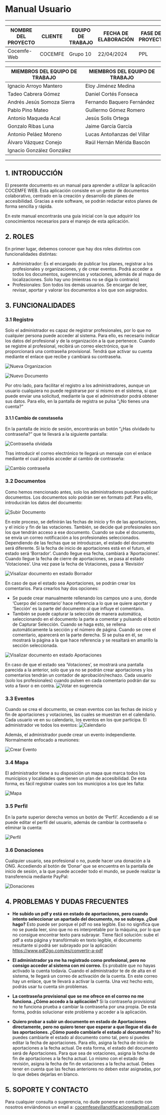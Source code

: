 # Manual Usuario
****
| NOMBRE DEL PROYECTO | CLIENTE  | EQUIPO DE TRABAJO | FECHA DE ELABORACIÓN | FASE DEL PROYECTO |
|---------------------|----------|-------------------|----------------------|-------------------|
| Cocemfe-Web         | COCEMFE  | Grupo 10          | 22/04/2024           | PPL               |


| MIEMBROS DEL EQUIPO DE TRABAJO | MIEMBROS DEL EQUIPO DE TRABAJO |
|--------------------------------|--------------------------------|
| Ignacio Arroyo Mantero         | Eloy Jiménez Medina            |
| Tadeo Cabrera Gómez            | Daniel Cortés Fonseca          |
| Andrés Jesús Somoza Sierra     | Fernando Baquero Fernández     |
| Pablo Pino Mateo               | Guillermo Gómez Romero         |
| Antonio Maqueda Acal           | Jesús Solís Ortega             |
| Gonzalo Ribas Luna             | Jaime García García            |
| Antonio Peláez Moreno          | Lucas Antoñanzas del Villar    |
| Álvaro Vázquez Conejo          | Raúl Hernán Mérida Bascón      |
| Ignacio González González      |                                |

****

## 1. INTRODUCCIÓN

El presente documento es un manual para aprender a utilizar la aplicación COCEMFE WEB. Esta aplicación consiste en un gestor de documentos colaborativo, centrado en la creación y desarrollo de planes de accesibilidad. Gracias a este software, se podrán redactar estos planes de forma sencilla y rápida.

En este manual encontrarás una guía inicial con la que adquirir los conocimientos necesarios para el manejo de esta aplicación.


## 2. ROLES

En primer lugar, debemos conocer que hay dos roles distintos con funcionalidades distintas:

-	Administrador: Es el encargado de publicar los planes, registrar a los profesionales y organizaciones, y de crear eventos. Podrá acceder a todos los documentos, sugerencias y votaciones, además de al mapa de localizaciones. Solo hay uno (mientras no se diga lo contrario)
-	Profesionales: Son todos los demás usuarios. Se encargar de leer, revisar, aportar y valorar los documentos a los que son asignados. 


## 3. FUNCIONALIDADES

### 3.1 Registro

Solo el administrador es capaz de registrar profesionales, por lo que no cualquier persona puede acceder al sistema. Para ello, es necesario indicar los datos del profesional y de la organización a la que pertenece.
Cuando se registre al profesional, recibirá un correo electrónico, que le proporcionará una contraseña provisional. Tendrá que activar su cuenta mediante el enlace que recibe y cambiará su contraseña. 

![Nueva Organizacion](../../static/images/cap_nueva_org.png)

![Nuevo Documento](../../static/images/cap_nuevo_user.png)

Por otro lado, para facilitar el registro a los administradores, aunque un usuario cualquiera no puede registrarse por si mismo en el sistema, sí que puede enviar una solicitud, mediante la que el administrador podrá obtener sus datos. Para ello, en la pantalla de registra se pulsa “¿No tienes una cuenta?”

#### 3.1.1 Cambio de constaseña
En la pantalla de inicio de sesión, encontrarás un botón “¿Has olvidado tu contraseña?” que te llevará a la siguiente pantalla:

![Contraseña olvidada](../../static/images/cap_contra_olv.png)

Tras introducir el correo electrónico te llegará un mensaje con el enlace mediante el cual podrás acceder al cambio de contraseña:

![Cambio contraseña](../../static/images/cap_cambio_contra.png)
### 3.2 Documentos
Como hemos mencionado antes, solo los administradores pueden publicar documentos. Los documentos solo podrán ser en formato pdf. Para ello, introducirán los datos del documento:

![Subir Documento](../../static/images/cap_nuevo_doc.png)

En este proceso, se definirán las fechas de inicio y fin de las aportaciones, y el inicio y fin de las votaciones. También, se decide qué profesionales son los que tendrán acceso a ese documento.
Cuando se sube el documento, se envía un correo notificación a los profesionales seleccionados.
Dependiendo de las fechas que se introduzcan, el estado del documento será diferente. Si la fecha de inicio de aportaciones está en el futuro, el estado será ‘Borrador’. Cuando llegue esa fecha, cambiará a ‘Aportaciones’. Cuando llegue la fecha de cierre de aportaciones, se pasa al estado ‘Votaciones’. Una vez pase la fecha de Votaciones, pasa a ‘Revisión’

![Visalizar documento en estado Borrador](../../static/images/cap_borrador.png)

En caso de que el estado sea Aportaciones, se podrán crear los comentarios. Para crearlos hay dos opciones:

- Se puede crear manualmente rellenando los campos uno a uno, donde ‘Cuerpo del comentario’ hace referencia a lo que se quiere aportar y ‘Sección’ es la parte del documento al que influye el comentario.
- También se puede capturar la selección de manera automática, seleccionando en el documento la parte a comentar y pulsando el botón de Capturar Selección. Cuando se haga esto, se rellena automáticamente la sección y el número de página. Cuando se cree el comentario, aparecerá en la parte derecha. Si se pulsa en él, se mostrará la página a la que hace referencia y se resaltará en amarillo la sección seleccionada.

![Visalizar documento en estado Aportaciones](../../static/images/cap_aportaciones.png)

En caso de que el estado sea ‘Votaciones’, se mostrará una pantalla parecida a la anterior, solo que ya no se podrán crear aportaciones y los comentarios tendrán un contador de aprobación/rechazo. Cada usuario (solo los profesionales) cuando pulsen en cada comentario podrán dar su voto a favor o en contra.
![Votar en sugerencia](../../static/images/cap_votar.png)



### 3.3 Eventos

Cuando se crea el documento, se crean eventos con las fechas de inicio y fin de aportaciones y votaciones, las cuales se muestran en el calendario. Cada usuario ve en su calendario, los eventos en los que participa. El administrador ve todos los eventos:
![Calendario](../../static/images/cap_calendario.png)

Además, el administrador puede crear un evento independiente. Normalmente enfocado a reuniones:

![Crear Evento](../../static/images/cap_crear_evento.png)

### 3.4 Mapa

El administrador tiene a su disposición un mapa que marca todos los municipios y localidades que tienen un plan de accesibilidad. De esta forma, es fácil registrar cuales son los municipios a los que les falta:

![Mapa](../../static/images/cap_mapa.png)

### 3.5 Perfil

En la parte superior derecha vemos un botón de ‘Perfil’. Accediendo a él se puede editar el perfil del usuario, además de cambiar la contraseña o eliminar la cuenta:

![Perfil](../../static/images/cap_perfil.png)


### 3.6 Donaciones

Cualquier usuario, sea profesional o no, puede hacer una donación a la ONG. Accediendo al botón de ‘Donar’ que se encuentra en la pantalla de inicio de sesión, a la que puede acceder todo el mundo, se puede realizar la transferencia mediante PayPal:

![Donaciones](../../static/images/cap_donaciones.png)

## 4. PROBLEMAS Y DUDAS FRECUENTES

- **He subido un pdf y está en estado de aportaciones, pero cuando intento seleccionar un apartado del documento, no se subraya. ¿Qué hago?**
Esto puede ser porque el pdf no sea legible. Eso no significa que no se pueda leer, sino que no es interpretable por la máquina, por lo que no consigue encontrar texto para subrayar. Tiene fácil solución: sube el pdf a esta página y transfórmalo en texto legible, el documento resultante sí podrá ser subrayado por la aplicación: https://www.pdf2go.com/es/convertir-a-pdf

- **El administrador ya me ha registrado como profesional, pero no consigo acceder al sistema con mi correo.**
Es probable que no hayas activado la cuenta todavía. Cuando el administrador te de de alta en el sistema, te llegará un correo de activación de la cuenta. En este correo hay un enlace, que te llevará a activar la cuenta. Una vez hecho esto, podrás usar tu cuenta sin problemas.
- **La contraseña provisional que se me ofrece en el correo no me funciona. ¿Cómo accedo a la aplicación?**
Si la contraseña provisional no te funciona prueba a cambiar la contraseña por una propia. De esta forma, podrás solucionar este problema y acceder a la aplicación.
- **Quiero probar a subir un documento en estado de Aportaciones directamente, pero no quiero tener que esperar a que llegue el día de las aportaciones. ¿Cómo puedo cambiarle el estado al documento?**
No puedes cambiarle el estado al documento como tal, pero sí puedes editar la fecha de aportaciones. Para ello, asigna la fecha de inicio de aportaciones a la fecha actual. De esta forma, el estado del documento será de Aportaciones. Para que sea de votaciones, asigna la fecha de fin de aportaciones a la fecha actual. Lo mismo con el estado de revisión, asigna la fecha de fin de votaciones a la fecha actual. Debes tener en cuenta que las fechas anteriores no deben estar asignadas, por lo que debes dejarlas en blanco.


## 5. SOPORTE Y CONTACTO

Para cualquier consulta o sugerencia, no dude ponerse en contacto con nosotros enviándonos un email a: cocemfesevillanotificaciones@gmail.com





